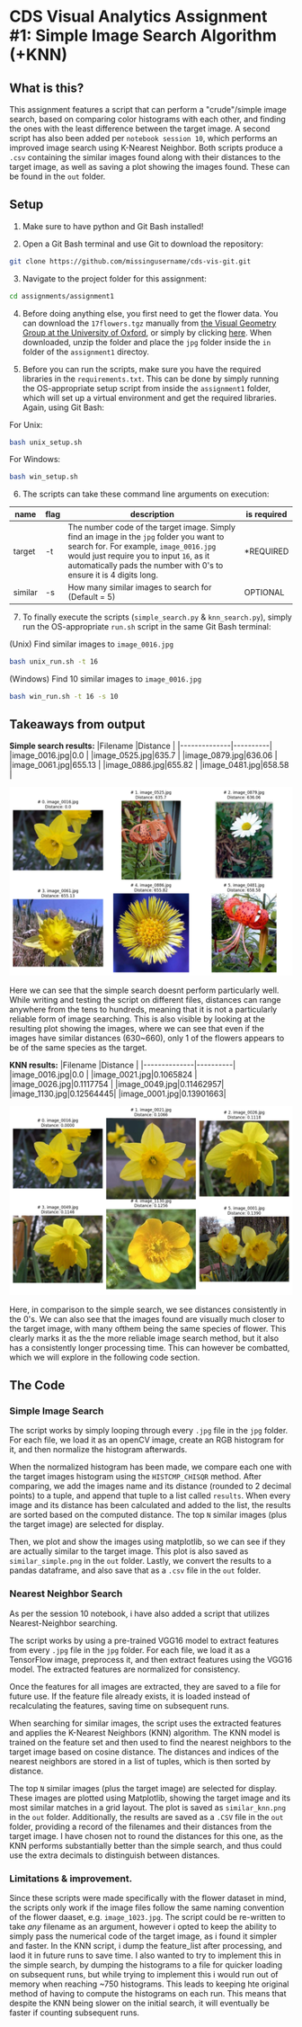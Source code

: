 # CDS Visual Analytics Assignment #1: Simple Image Search Algorithm (+KNN)

## What is this?
This assignment features a script that can perform a "crude"/simple image search, based on comparing color histograms with each other, and finding the ones with the least difference between the target image.
A second script has also been added per `notebook session 10`, which performs an improved image search using K-Nearest Neighbor.
Both scripts produce a `.csv` containing the similar images found along with their distances to the target image, as well as saving a plot showing the images found. These can be found in the `out` folder.

## Setup
1. Make sure to have python and Git Bash installed!

2. Open a Git Bash terminal and use Git to download the repository:

```sh
git clone https://github.com/missingusername/cds-vis-git.git
```

3. Navigate to the project folder for this assignment:

```sh
cd assignments/assignment1
```

4. Before doing anything else, you first need to get the flower data. You can download the `17flowers.tgz` manually from [the Visual Geometry Group at the University of Oxford](https://www.robots.ox.ac.uk/~vgg/data/flowers/17/), or simply by clicking [here](https://www.robots.ox.ac.uk/~vgg/data/flowers/17/17flowers.tgz). When downloaded, unzip the folder and place the `jpg` folder inside the `in` folder of the `assignment1` directoy.

5. Before you can run the scripts, make sure you have the required libraries in the `requirements.txt`. This can be done by simply running the OS-appropriate setup script from inside the `assignment1` folder, which will set up a virtual environment and get the required libraries. Again, using Git Bash:

For Unix:
```sh
bash unix_setup.sh
```
For Windows:
```sh
bash win_setup.sh
```

6. The scripts can take these command line arguments on execution:

| name | flag | description | is required |
|   -   |   -   |   -   |   -   |
| target | -t | The number code of the target image. Simply find an image in the `jpg` folder you want to search for. For example, `image_0016.jpg` would just require you to input `16`, as it automatically pads the number with 0's to ensure it is 4 digits long. | *REQUIRED |
| similar | -s | How many similar images to search for (Default = 5) | OPTIONAL |

7. To finally execute the scripts (`simple_search.py` & `knn_search.py`), simply run the OS-appropriate `run.sh` script in the same Git Bash terminal:

(Unix) Find similar images to `image_0016.jpg`
```sh
bash unix_run.sh -t 16
```
(Windows) Find 10 similar images to `image_0016.jpg`
```sh
bash win_run.sh -t 16 -s 10
```
## Takeaways from output

**Simple search results:**
|Filename      |Distance  |
|--------------|----------|
|image_0016.jpg|0.0       |
|image_0525.jpg|635.7     |
|image_0879.jpg|636.06    |
|image_0061.jpg|655.13    |
|image_0886.jpg|655.82    |
|image_0481.jpg|658.58    |

![simple image search results](out/similar_simple.png)

Here we can see that the simple search doesnt perform particularly well. While writing and testing the script on different files, distances can range anywhere from the tens to hundreds, meaning that it is not a particularly reliable form of image searching. This is also visible by looking at the resulting plot showing the images, where we can see that even if the images have similar distances (630~660), only 1 of the flowers appears to be of the same species as the target.

**KNN results:**
|Filename      |Distance  |
|--------------|----------|
|image_0016.jpg|0.0       |
|image_0021.jpg|0.1065824 |
|image_0026.jpg|0.1117754 |
|image_0049.jpg|0.11462957|
|image_1130.jpg|0.12564445|
|image_0001.jpg|0.13901663|

![simple image search results](out/similar_knn.png)

Here, in comparison to the simple search, we see distances consistently in the 0's. We can also see that the images found are visually much closer to the target image, with many ofthem being the same species of flower. This clearly marks it as the the more reliable image search method, but it also has a consistently longer processing time. This can however be combatted, which we will explore in the following code section.

## The Code
### Simple Image Search
The script works by simply looping through every `.jpg` file in the `jpg` folder. For each file, we load it as an openCV image, create an RGB histogram for it, and then normalize the histogram afterwards.

When the normalized histogram has been made, we compare each one with the target images histogram using the `HISTCMP_CHISQR` method. After comparing, we add the images name and its distance (rounded to 2 decimal points) to a tuple, and append that tuple to a list called `results`.
When every image and its distance has been calculated and added to the list, the results are sorted based on the computed distance. The top `N` similar images (plus the target image) are selected for display.

Then, we plot and show the images using matplotlib, so we can see if they are actually similar to the target image. This plot is also saved as `similar_simple.png` in the `out` folder.
Lastly, we convert the results to a pandas dataframe, and also save that as a `.csv` file in the `out` folder.

### Nearest Neighbor Search
As per the session 10 notebook, i have also added a script that utilizes Nearest-Neighbor searching. 

The script works by using a pre-trained VGG16 model to extract features from every `.jpg` file in the `jpg` folder. For each file, we load it as a TensorFlow image, preprocess it, and then extract features using the VGG16 model. The extracted features are normalized for consistency.

Once the features for all images are extracted, they are saved to a file for future use. If the feature file already exists, it is loaded instead of recalculating the features, saving time on subsequent runs.

When searching for similar images, the script uses the extracted features and applies the K-Nearest Neighbors (KNN) algorithm. The KNN model is trained on the feature set and then used to find the nearest neighbors to the target image based on cosine distance. The distances and indices of the nearest neighbors are stored in a list of tuples, which is then sorted by distance.

The top `N` similar images (plus the target image) are selected for display. These images are plotted using Matplotlib, showing the target image and its most similar matches in a grid layout. The plot is saved as `similar_knn.png` in the `out` folder. Additionally, the results are saved as a `.CSV` file in the `out` folder, providing a record of the filenames and their distances from the target image. I have chosen not to round the distances for this one, as the KNN performs substantially better than the simple search, and thus could use the extra decimals to distinguish between distances.

### Limitations & improvement.

Since these scripts were made specifically with the flower dataset in mind, the scripts only work if the image files follow the same naming convention of the flower daaset, e.g. `image_1023.jpg`. The script could be re-written to take *any* filename as an argument, however i opted to keep the ability to simply pass the numerical code of the target image, as i found it simpler and faster.
In the KNN script, i dump the feature_list after processing, and laod it in future runs to save time. I also wanted to try to implement this in the simple search, by dumping the histograms to a file for quicker loading on subsequent runs, but while trying to implement this i would run out of memory when reaching ~750 histograms. This leads to keeping hte original method of having to compute the histograms on each run.
This means that despite the KNN being slower on the initial search, it will eventually be faster if counting subsequent runs.
